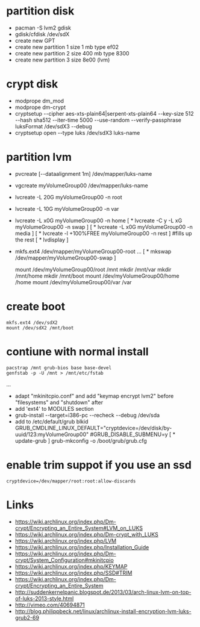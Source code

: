 # partition disk

* pacman -S lvm2 gdisk
* gdisk/cfdisk /dev/sdX
* create new GPT
* create new partition 1 size 1 mb type ef02
* create new partition 2 size 400 mb type 8300
* create new partition 3 size 8e00 (lvm)

# crypt disk

* modprope dm_mod
* modprope dm-crypt
* cryptsetup --cipher aes-xts-plain64|serpent-xts-plain64 --key-size 512 --hash sha512 --iter-time 5000 --use-random --verify-passphrase luksFormat /dev/sdX3 --debug
* cryptsetup open --type luks /dev/sdX3 luks-name

# partition lvm

* pvcreate [--dataalignment 1m] /dev/mapper/luks-name
* vgcreate myVolumeGroup00 /dev/mapper/luks-name
* lvcreate -L 20G myVolumeGroup00 -n root
* lvcreate -L 10G myVolumeGroup00 -n var
* lvcreate -L x0G myVolumeGroup00 -n home
[ * lvcreate -C y -L xG myVolumeGroup00 -n swap ]
[ * lvcreate -L x0G myVolumeGroup00 -n media ]
[ * lvcreate -l +100%FREE myVolumeGroup00 -n rest ] #fills up the rest
[ * lvdisplay ]
* mkfs.ext4 /dev/mapper/myVolumeGroup00-root
...
[ * mkswap /dev/mapper/myVolumeGroup00-swap ]

    mount /dev/myVolumeGroup00/root /mnt
    mkdir /mnt/var
    mkdir /mnt/home
    mkdir /mnt/boot
    mount /dev/myVolumeGroup00/home /home
    mount /dev/myVolumeGroup00/var /var

# create boot

    mkfs.ext4 /dev/sdX2
    mount /dev/sdX2 /mnt/boot

# contiune with normal install

    pacstrap /mnt grub-bios base base-devel
    genfstab -p -U /mnt > /mnt/etc/fstab

...
* adapt "mkinitcpio.conf" and add "keymap encrypt lvm2" before "filesystems" and "shutdown" after
* add 'ext4' to MODULES section
* grub-install --target=i386-pc --recheck --debug /dev/sda
* add to /etc/default/grub
    blkid
    GRUB_CMDLINE_LINUX_DEFAULT="cryptdevice=/dev/disk/by-uuid/123:myVolumeGroup00"
    #GRUB_DISABLE_SUBMENU=y
    [ * update-grub ]
    grub-mkconfig -o /boot/grub/grub.cfg

# enable trim suppot if you use an ssd

    cryptdevice=/dev/mapper/root:root:allow-discards

# Links

* https://wiki.archlinux.org/index.php/Dm-crypt/Encrypting_an_Entire_System#LVM_on_LUKS
* https://wiki.archlinux.org/index.php/Dm-crypt_with_LUKS
* https://wiki.archlinux.org/index.php/LVM
* https://wiki.archlinux.org/index.php/Installation_Guide
* https://wiki.archlinux.org/index.php/Dm-crypt/System_Configuration#mkinitcpio
* https://wiki.archlinux.org/index.php/KEYMAP
* https://wiki.archlinux.org/index.php/SSD#TRIM
* https://wiki.archlinux.org/index.php/Dm-crypt/Encrypting_an_Entire_System
* http://suddenkernelpanic.blogspot.de/2013/03/arch-linux-lvm-on-top-of-luks-2013-style.html
* http://vimeo.com/40694871
* http://blog.philippbeck.net/linux/archlinux-install-encryption-lvm-luks-grub2-69
